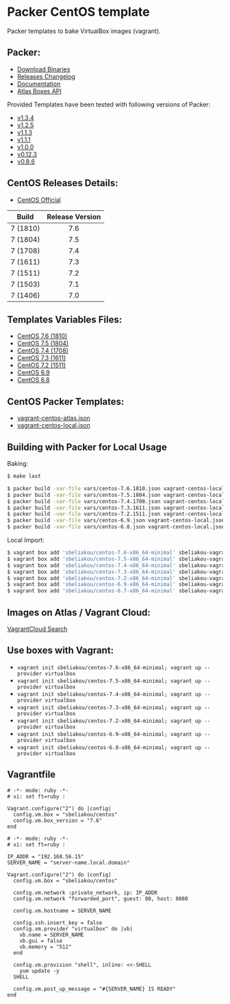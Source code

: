 Packer CentOS template
==============

Packer templates to bake VirtualBox images (vagrant).

Packer:
--------------
- [Download Binaries](https://releases.hashicorp.com/packer/)
- [Releases Changelog](https://github.com/hashicorp/packer/blob/v1.0.0/CHANGELOG.md)
- [Documentation](https://www.packer.io/docs/index.html)
- [Atlas Boxes API](https://atlas.hashicorp.com/help/api/vagrant/boxes)

Provided Templates have been tested with following versions of Packer:
- [v1.3.4](https://releases.hashicorp.com/packer/1.3.4/)
- [v1.2.5](https://releases.hashicorp.com/packer/1.2.5/)
- [v1.1.3](https://releases.hashicorp.com/packer/1.1.1/)
- [v1.1.1](https://releases.hashicorp.com/packer/1.1.1/)
- [v1.0.0](https://releases.hashicorp.com/packer/1.0.0/)
- [v0.12.3](https://releases.hashicorp.com/packer/0.12.3/)
- [v0.8.6](https://releases.hashicorp.com/packer/0.8.6/)

CentOS Releases Details:
--------------
- [CentOS Official](https://wiki.centos.org/Download)

Build | Release Version |
| --| :--: |
7 (1810) | 7.6
7 (1804) | 7.5
7 (1708) | 7.4
7 (1611) | 7.3
7 (1511) | 7.2
7 (1503) | 7.1
7 (1406) | 7.0

Templates Variables Files:
--------------
- [CentOS 7.6 (1810)](vars/centos-7.6.1810.json)
- [CentOS 7.5 (1804)](vars/centos-7.5.1804.json)
- [CentOS 7.4 (1708)](vars/centos-7.4.1708.json)
- [CentOS 7.3 (1611)](vars/centos-7.3.1611.json)
- [CentOS 7.2 (1511)](vars/centos-7.2.1511.json)
- [CentOS 6.9](vars/centos-6.9.json)
- [CentOS 6.8](vars/centos-6.8.json)

CentOS Packer Templates:
--------------
- [vagrant-centos-atlas.json](vagrant-centos-atlas.json)
- [vagrant-centos-local.json](vagrant-centos-local.json)

Building with Packer for Local Usage
--------------

Baking:
```bash
$ make last

$ packer build -var-file vars/centos-7.6.1810.json vagrant-centos-local.json
$ packer build -var-file vars/centos-7.5.1804.json vagrant-centos-local.json
$ packer build -var-file vars/centos-7.4.1708.json vagrant-centos-local.json
$ packer build -var-file vars/centos-7.3.1611.json vagrant-centos-local.json
$ packer build -var-file vars/centos-7.2.1511.json vagrant-centos-local.json
$ packer build -var-file vars/centos-6.9.json vagrant-centos-local.json
$ packer build -var-file vars/centos-6.8.json vagrant-centos-local.json
```

Local Import:
```bash
$ vagrant box add 'sbeliakou/centos-7.6-x86_64-minimal' sbeliakou-vagrant-centos-7.6-x86_64-minimal.box
$ vagrant box add 'sbeliakou/centos-7.5-x86_64-minimal' sbeliakou-vagrant-centos-7.5-x86_64-minimal.box
$ vagrant box add 'sbeliakou/centos-7.4-x86_64-minimal' sbeliakou-vagrant-centos-7.4-x86_64-minimal.box
$ vagrant box add 'sbeliakou/centos-7.3-x86_64-minimal' sbeliakou-vagrant-centos-7.3-x86_64-minimal.box
$ vagrant box add 'sbeliakou/centos-7.2-x86_64-minimal' sbeliakou-vagrant-centos-7.2-x86_64-minimal.box
$ vagrant box add 'sbeliakou/centos-6.9-x86_64-minimal' sbeliakou-vagrant-centos-6.9-x86_64-minimal.box
$ vagrant box add 'sbeliakou/centos-6.7-x86_64-minimal' sbeliakou-vagrant-centos-6.7-x86_64-minimal.box
```

Images on Atlas / Vagrant Cloud:
--------------

[VagrantCloud Search](https://app.vagrantup.com/boxes/search?utf8=✓&sort=downloads&provider=&q=sbeliakou)

Use boxes with Vagrant:
--------------
- `vagrant init sbeliakou/centos-7.6-x86_64-minimal; vagrant up --provider virtualbox`
- `vagrant init sbeliakou/centos-7.5-x86_64-minimal; vagrant up --provider virtualbox`
- `vagrant init sbeliakou/centos-7.4-x86_64-minimal; vagrant up --provider virtualbox`
- `vagrant init sbeliakou/centos-7.3-x86_64-minimal; vagrant up --provider virtualbox`
- `vagrant init sbeliakou/centos-7.2-x86_64-minimal; vagrant up --provider virtualbox`
- `vagrant init sbeliakou/centos-6.9-x86_64-minimal; vagrant up --provider virtualbox`
- `vagrant init sbeliakou/centos-6.8-x86_64-minimal; vagrant up --provider virtualbox`

Vagrantfile
--------------
```
# -*- mode: ruby -*-
# vi: set ft=ruby :

Vagrant.configure("2") do |config|
  config.vm.box = "sbeliakou/centos"
  config.vm.box_version = "7.6"
end
```

```
# -*- mode: ruby -*-
# vi: set ft=ruby :

IP_ADDR = "192.168.56.15"
SERVER_NAME = "server-name.local.domain"

Vagrant.configure("2") do |config|
  config.vm.box = "sbeliakou/centos"

  config.vm.network :private_network, ip: IP_ADDR
  config.vm.network "forwarded_port", guest: 80, host: 8080

  config.vm.hostname = SERVER_NAME

  config.ssh.insert_key = false
  config.vm.provider "virtualbox" do |vb|
    vb.name = SERVER_NAME
    vb.gui = false
    vb.memory = "512"
  end

  config.vm.provision "shell", inline: <<-SHELL
    yum update -y  
  SHELL

  config.vm.post_up_message = "#{SERVER_NAME} IS READY"
end
```
